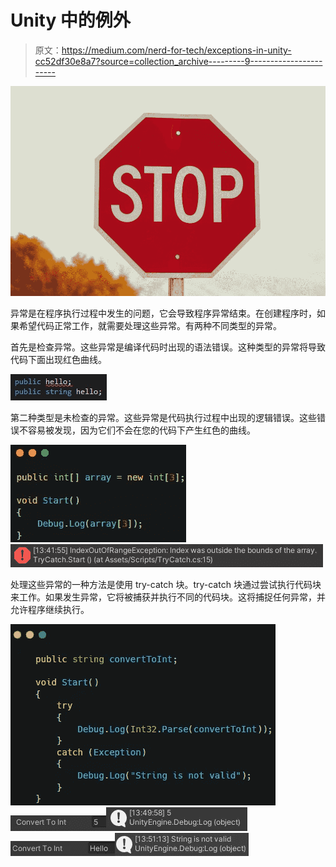 # Unity 中的例外

> 原文：<https://medium.com/nerd-for-tech/exceptions-in-unity-cc52df30e8a7?source=collection_archive---------9----------------------->

![](img/c44a6a8f4fbf93f0d290f4447da899fe.png)

异常是在程序执行过程中发生的问题，它会导致程序异常结束。在创建程序时，如果希望代码正常工作，就需要处理这些异常。有两种不同类型的异常。

首先是检查异常。这些异常是编译代码时出现的语法错误。这种类型的异常将导致代码下面出现红色曲线。

![](img/ca5a9e773e88ef9dbf9165a88bc4df8c.png)

第二种类型是未检查的异常。这些异常是代码执行过程中出现的逻辑错误。这些错误不容易被发现，因为它们不会在您的代码下产生红色的曲线。

![](img/38da8dc2060ab4fb0bcb63c49a071dbc.png)![](img/c18b75e4f0870668f6331b8b8fbf06a6.png)

处理这些异常的一种方法是使用 try-catch 块。try-catch 块通过尝试执行代码块来工作。如果发生异常，它将被捕获并执行不同的代码块。这将捕捉任何异常，并允许程序继续执行。

![](img/68b63a6e34a721d24099552242738fb3.png)![](img/a2f543b781fbc3c68d915b6c4b123b7b.png)![](img/b2c9a95afe0c7b006d2fe32aa4d5be4c.png)![](img/91b94528627b0760af3b0f68f5d56b9f.png)![](img/127ad841b1dc0333c5f508c729bc8d6d.png)